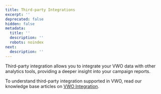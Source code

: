 ```yaml
---
title: Third-party Integrations
excerpt: ''
deprecated: false
hidden: false
metadata:
  title: ''
  description: ''
  robots: noindex
next:
  description: ''
---
```

Third-party integration allows you to integrate your VWO data with other analytics tools, providing a deeper insight into your campaign reports.

To understand third-party integration supported in VWO, read our knowledge base articles on [VWO Integration](https://help.vwo.com/hc/en-us/sections/360003824734-Web-Analytics-Integrations).